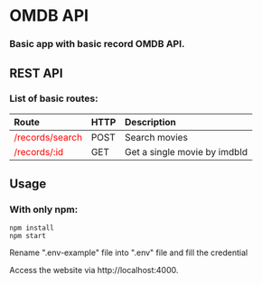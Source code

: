 # OMDB API
###  Basic app with basic record OMDB API.
## REST API

### List of basic routes:

| Route | HTTP | Description |
| :---         |     :---      |          :--- |
| <span style="color:red">/records/search</span>   | POST     | Search movies    |
| <span style="color:red">/records/:id</span>     | GET       | Get a single movie by imdbId      |


## Usage
### With only npm:
```
npm install
npm start
```

Rename ".env-example" file into ".env" file and fill the credential

Access the website via http://localhost:4000.